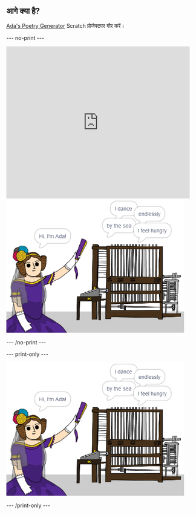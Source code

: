 ## आगे क्या है?

[Ada's Poetry Generator](https://projects.raspberrypi.org/en/projects/poetry-generator) Scratch प्रोजेक्टपर गौर करें।

--- no-print ---

<div class="scratch-preview">
  <iframe allowtransparency="true" width="485" height="402" src="https://scratch.mit.edu/projects/embed/77844926/?autostart=false" frameborder="0" scrolling="no"></iframe>
  <img src="images/poetry-final.png">
</div>

--- /no-print ---

--- print-only ---

![खेल स्क्रीनशॉट](images/poetry-final.png)

--- /print-only ---